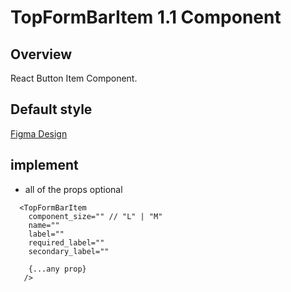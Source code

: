 # TopFormBarItem 1.1 Component

## Overview

React Button Item Component.

## Default style
[Figma Design](https://www.figma.com/file/Q3aIuqsK0HWrUrOElSFEIb/TORCH-Glare-V1.4.2?type=design&node-id=3268-139011&mode=design&t=zxH0ZOJHfMe35sGU-4)

## implement 

- all of the props optional

```tsx
  <TopFormBarItem
    component_size="" // "L" | "M"
    name=""
    label=""
    required_label=""
    secondary_label=""

    {...any prop}
   /> 
```









